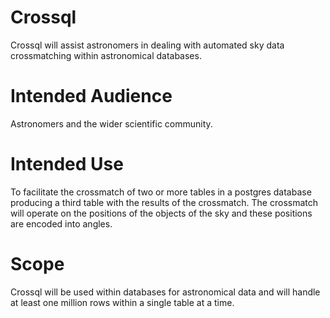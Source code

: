 # Crossql
Crossql will assist astronomers in dealing with automated sky data crossmatching within astronomical databases.

# Intended Audience
Astronomers and the wider scientific community.

# Intended Use
To facilitate the crossmatch of two or more tables in a postgres database producing a third table with the results of the crossmatch. The crossmatch will operate on the positions of the objects of the sky and these positions are encoded into angles. 

# Scope
Crossql will be used within databases for astronomical data and will handle at least one million rows within a single table at a time. 
